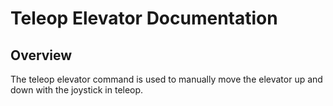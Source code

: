 # Teleop Elevator Documentation

## Overview

The teleop elevator command is used to manually move the elevator up and down with the joystick in teleop. 